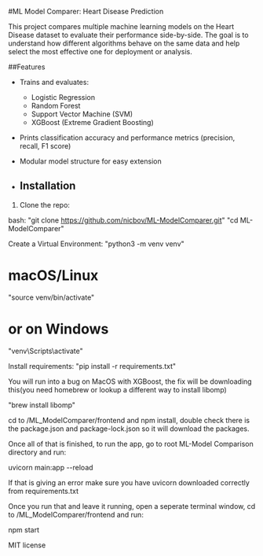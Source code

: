 #ML Model Comparer: Heart Disease Prediction

This project compares multiple machine learning models on the Heart Disease dataset to evaluate their performance side-by-side. The goal is to understand how different algorithms behave on the same data and help select the most effective one for deployment or analysis.

##Features

- Trains and evaluates:
  - Logistic Regression
  - Random Forest
  - Support Vector Machine (SVM)
  - XGBoost (Extreme Gradient Boosting)
- Prints classification accuracy and performance metrics (precision, recall, F1 score)
- Modular model structure for easy extension

- ## Installation

1. Clone the repo:

bash:
"git clone https://github.com/nicbov/ML-ModelComparer.git"
"cd ML-ModelComparer"

Create a Virtual Environment:
"python3 -m venv venv"   

# macOS/Linux
"source venv/bin/activate" 

# or on Windows
"venv\Scripts\activate"

Install requirements:
"pip install -r requirements.txt"

You will run into a bug on MacOS with XGBoost, the fix will be downloading this(you need homebrew or lookup a different way to install libomp)

"brew install libomp"

cd to /ML_ModelComparer/frontend and npm install, double check there is the package.json and package-lock.json so it will download the packages. 

Once all of that is finished, to run the app, go to root ML-Model Comparison directory and run:

uvicorn main:app --reload

If that is giving an error make sure you have uvicorn downloaded correctly from requirements.txt

Once you run that and leave it running, open a seperate terminal window, cd to /ML_ModelComparer/frontend and run:

npm start







MIT license
